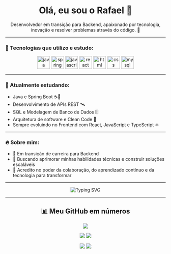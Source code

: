 <h1 align="center">Olá, eu sou o Rafael 👋</h1>

<p align="center">
Desenvolvedor em transição para Backend, apaixonado por tecnologia, inovação e resolver problemas através do código. 🚀
</p>

---

### 🚀 Tecnologias que utilizo e estudo:

<div align="center">
  <img src="https://cdn.jsdelivr.net/gh/devicons/devicon/icons/java/java-original.svg" height="40" alt="java logo" />
  <img src="https://cdn.jsdelivr.net/gh/devicons/devicon/icons/spring/spring-original.svg" height="40" alt="spring logo" />
  <img src="https://cdn.jsdelivr.net/gh/devicons/devicon/icons/javascript/javascript-original.svg" height="40" alt="javascript logo" />
  <img src="https://cdn.jsdelivr.net/gh/devicons/devicon/icons/react/react-original.svg" height="40" alt="react logo" />
  <img src="https://cdn.jsdelivr.net/gh/devicons/devicon/icons/html5/html5-original.svg" height="40" alt="html logo" />
  <img src="https://cdn.jsdelivr.net/gh/devicons/devicon/icons/css3/css3-original.svg" height="40" alt="css logo" />
  <img src="https://cdn.jsdelivr.net/gh/devicons/devicon/icons/mysql/mysql-original.svg" height="40" alt="mysql logo" />
</div>

---

### 🌱 Atualmente estudando:
- Java e Spring Boot ☕🌱
- Desenvolvimento de APIs REST 🛰️
- SQL e Modelagem de Banco de Dados 🗄️
- Arquitetura de software e Clean Code 🧠
- Sempre evoluindo no Frontend com React, JavaScript e TypeScript ⚛️

---

### 🔥 Sobre mim:
- 🔭 Em transição de carreira para Backend
- 🚀 Buscando aprimorar minhas habilidades técnicas e construir soluções escaláveis
- 🤝 Acredito no poder da colaboração, do aprendizado contínuo e da tecnologia para transformar

---

<div align="center">
  <img src="https://readme-typing-svg.demolab.com?font=Fira+Code&weight=500&size=24&pause=1000&color=36BCF7&center=true&vCenter=true&width=500&lines=Seja+bem-vindo+ao+meu+GitHub!;Backend+em+construção+e+Frontend+em+evolução.;Java+%7C+Spring+Boot+%7C+React+%7C+SQL+%7C+API+REST" alt="Typing SVG" />
</div>

---

<h2 align="center">📊 Meu GitHub em números</h2>

<p align="center">
  <img src="https://github-profile-summary-cards.vercel.app/api/cards/profile-details?username=unkdep&theme=github_dark" />
</p>

<p align="center">
  <img src="https://github-profile-summary-cards.vercel.app/api/cards/repos-per-language?username=unkdep&theme=github_dark" />
  <img src="https://github-profile-summary-cards.vercel.app/api/cards/most-commit-language?username=unkdep&theme=github_dark" />
</p>

<p align="center">
  <img src="https://github-profile-summary-cards.vercel.app/api/cards/stats?username=unkdep&theme=github_dark" />
  <img src="https://github-profile-summary-cards.vercel.app/api/cards/productive-time?username=unkdep&theme=github_dark&utcOffset=-3" />
</p>
